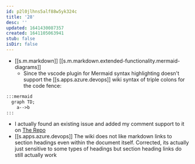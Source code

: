 ```yaml
---
id: p2l0jlhns5alf88w5yk324c
title: '28'
desc: ''
updated: 1641430087357
created: 1641105063941
stub: false
isDir: false
---
```


- [[s.m.markdown]] [[s.m.markdown.extended-functionality.mermaid-diagrams]]
  - Since the vscode plugin for Mermaid syntax highlighting doesn't support the [[s.apps.azure.devops]] wiki syntax of triple colons for the code fence:

```markdown
:::mermaid
  graph TD;
    a-->b
:::
```

  - I actually found an existing issue and added my comment support to it on [The Repo](https://github.com/bpruitt-goddard/vscode-mermaid-syntax-highlight)
- [[s.apps.azure.devops]] The wiki does not like markdown links to section headings even within the document itself. Corrected, its actually just sensitive to some types of headings but section heading links do still actually work

